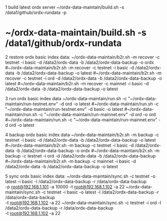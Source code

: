 1 build latest ordx server
~/ordx-data-maintain/build.sh -s /data1/github/ordx-rundata -p
# ~/ordx-data-maintain/build.sh -s /data1/github/ordx-rundata

2 restore ordx basic index data:
~/ordx-data-maintain/b2r.sh -m recover -c testnet -i basic -d /data2/ordx-data -b /data2/ordx-data-backup -o ordx
#~/ordx-data-maintain/b2r.sh -m recover -c testnet -i basic -d /data2/ordx-data -b /data2/ordx-data-backup -o latest
#~/ordx-data-maintain/b2r.sh -m recover -c testnet -i ord -d /data2/ordx-data -b /data2/ordx-data-backup -o latest
#~/ordx-data-maintain/b2r.sh -m recover -c mainnet -i basic -d /data2/ordx-data -b /data2/ordx-data-backup -o latest

3 run ordx basic index data
~/ordx-data-maintain/run.sh -c "~/ordx-data-maintain/run-testnet.env" -d ord -o latest
#~/ordx-data-maintain/run.sh -c "~/ordx-data-maintain/run-testnet.env" -d basic -o latest
#~/ordx-data-maintain/run.sh -c "~/ordx-data-maintain/run-mainnet.env" -d ord -o ord
#~/ordx-data-maintain/run.sh -c "~/ordx-data-maintain/run-mainnet.env" -d ord -o latest

4 backup ordx basic index data
~/ordx-data-maintain/b2r.sh -m backup -c testnet -i basic -d /data2/ordx-data -b /data2/ordx-data-backup -o latest
#~/ordx-data-maintain/b2r.sh -m backup -c testnet -i basic -d /data2/ordx-data -b /data2/ordx-data-backup -o ordx
#~/ordx-data-maintain/b2r.sh -m backup -c testnet -i ord -d /data2/ordx-data -b /data2/ordx-data-backup
#~/ordx-data-maintain/b2r.sh -m backup -c mainnet -i basic -d /data2/ordx-data -b /data2/ordx-data-backup -o latest

5 sync ordx basic index data:
~/ordx-data-maintain/sync.sh -c testnet -o latest -i basic -l /data2/ordx-data-backup -r /data/ordx-data-backup \
    -p root@192.168.1.101 -a 10000 -t root@192.168.1.102 -a 22
~/ordx-data-maintain/sync.sh -c testnet -i basic -o latest -l /data2/ordx-data-backup -r /data/ordx-data-backup \
    -t root@192.168.1.102 -a 22
~/ordx-data-maintain/sync.sh -c testnet -i ord -l /data2/ordx-data-backup -r /data/ordx-data-backup \
    -t root@192.168.1.102 -a 22